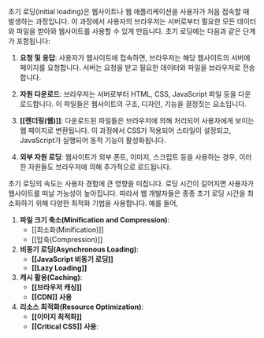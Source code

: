 초기 로딩(initial loading)은 웹사이트나 웹 애플리케이션을 사용자가 처음 접속할 때 발생하는 과정입니다. 이 과정에서 사용자의 브라우저는 서버로부터 필요한 모든 데이터와 파일을 받아와 웹사이트를 사용할 수 있게 만듭니다. 초기 로딩에는 다음과 같은 단계가 포함됩니다:

1. **요청 및 응답**: 사용자가 웹사이트에 접속하면, 브라우저는 해당 웹사이트의 서버에 페이지를 요청합니다. 서버는 요청을 받고 필요한 데이터와 파일을 브라우저로 전송합니다.
    
2. **자원 다운로드**: 브라우저는 서버로부터 HTML, CSS, JavaScript 파일 등을 다운로드합니다. 이 파일들은 웹사이트의 구조, 디자인, 기능을 결정짓는 요소입니다.
    
3. **[[렌더링(웹)]]**: 다운로드된 파일들은 브라우저에 의해 처리되어 사용자에게 보이는 웹 페이지로 변환됩니다. 이 과정에서 CSS가 적용되어 스타일이 설정되고, JavaScript가 실행되어 동적 기능이 활성화됩니다.
    
4. **외부 자원 로딩**: 웹사이트가 외부 폰트, 이미지, 스크립트 등을 사용하는 경우, 이러한 자원들도 브라우저에 의해 추가적으로 로드됩니다.
    

초기 로딩의 속도는 사용자 경험에 큰 영향을 미칩니다. 로딩 시간이 길어지면 사용자가 웹사이트를 떠날 가능성이 높아집니다. 따라서 웹 개발자들은 종종 초기 로딩 시간을 최소화하기 위해 다양한 최적화 기법을 사용합니다. 예를 들어, 
1. **파일 크기 축소(Minification and Compression)**:
    - [[최소화(Minification)]]
    - [[압축(Compression)]]
2. **비동기 로딩(Asynchronous Loading)**:
    - **[[JavaScript 비동기 로딩]]**
    - **[[Lazy Loading]]**
3. **캐시 활용(Caching)**:
    - **[[브라우저 캐싱]]**
    - **[[CDN]] 사용**
4. **리소스 최적화(Resource Optimization)**:
    - **[[이미지 최적화]]**
    - **[[Critical CSS]] 사용**: 
